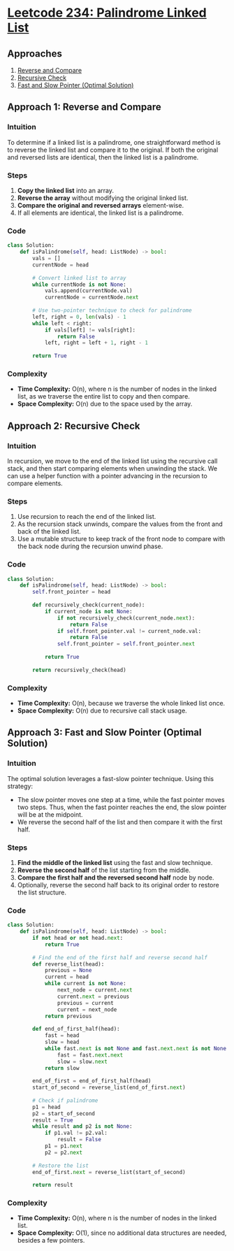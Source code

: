 # [Leetcode 234: Palindrome Linked List](https://leetcode.com/problems/palindrome-linked-list/)

## Approaches
1. [Reverse and Compare](#approach-1-reverse-and-compare)
2. [Recursive Check](#approach-2-recursive-check)
3. [Fast and Slow Pointer (Optimal Solution)](#approach-3-fast-and-slow-pointer-optimal-solution)

## Approach 1: Reverse and Compare

### Intuition
To determine if a linked list is a palindrome, one straightforward method is to reverse the linked list and compare it to the original. If both the original and reversed lists are identical, then the linked list is a palindrome.

### Steps
1. **Copy the linked list** into an array.
2. **Reverse the array** without modifying the original linked list.
3. **Compare the original and reversed arrays** element-wise.
4. If all elements are identical, the linked list is a palindrome.

### Code
```python
class Solution:
    def isPalindrome(self, head: ListNode) -> bool:
        vals = []
        currentNode = head
        
        # Convert linked list to array
        while currentNode is not None:
            vals.append(currentNode.val)
            currentNode = currentNode.next
        
        # Use two-pointer technique to check for palindrome
        left, right = 0, len(vals) - 1
        while left < right:
            if vals[left] != vals[right]:
                return False
            left, right = left + 1, right - 1
        
        return True
```

### Complexity
- **Time Complexity:** O(n), where n is the number of nodes in the linked list, as we traverse the entire list to copy and then compare.
- **Space Complexity:** O(n) due to the space used by the array.

## Approach 2: Recursive Check

### Intuition
In recursion, we move to the end of the linked list using the recursive call stack, and then start comparing elements when unwinding the stack. We can use a helper function with a pointer advancing in the recursion to compare elements.

### Steps
1. Use recursion to reach the end of the linked list.
2. As the recursion stack unwinds, compare the values from the front and back of the linked list.
3. Use a mutable structure to keep track of the front node to compare with the back node during the recursion unwind phase.

### Code
```python
class Solution:
    def isPalindrome(self, head: ListNode) -> bool:
        self.front_pointer = head
        
        def recursively_check(current_node):
            if current_node is not None:
                if not recursively_check(current_node.next):
                    return False
                if self.front_pointer.val != current_node.val:
                    return False
                self.front_pointer = self.front_pointer.next
            
            return True
        
        return recursively_check(head)
```

### Complexity
- **Time Complexity:** O(n), because we traverse the whole linked list once.
- **Space Complexity:** O(n) due to recursive call stack usage.

## Approach 3: Fast and Slow Pointer (Optimal Solution)

### Intuition
The optimal solution leverages a fast-slow pointer technique. Using this strategy:
- The slow pointer moves one step at a time, while the fast pointer moves two steps. Thus, when the fast pointer reaches the end, the slow pointer will be at the midpoint.
- We reverse the second half of the list and then compare it with the first half.

### Steps
1. **Find the middle of the linked list** using the fast and slow technique.
2. **Reverse the second half** of the list starting from the middle.
3. **Compare the first half and the reversed second half** node by node.
4. Optionally, reverse the second half back to its original order to restore the list structure.

### Code
```python
class Solution:
    def isPalindrome(self, head: ListNode) -> bool:
        if not head or not head.next:
            return True
        
        # Find the end of the first half and reverse second half
        def reverse_list(head):
            previous = None
            current = head
            while current is not None:
                next_node = current.next
                current.next = previous
                previous = current
                current = next_node
            return previous
        
        def end_of_first_half(head):
            fast = head
            slow = head
            while fast.next is not None and fast.next.next is not None:
                fast = fast.next.next
                slow = slow.next
            return slow
        
        end_of_first = end_of_first_half(head)
        start_of_second = reverse_list(end_of_first.next)
        
        # Check if palindrome
        p1 = head
        p2 = start_of_second
        result = True
        while result and p2 is not None:
            if p1.val != p2.val:
                result = False
            p1 = p1.next
            p2 = p2.next
        
        # Restore the list
        end_of_first.next = reverse_list(start_of_second)
        
        return result
```

### Complexity
- **Time Complexity:** O(n), where n is the number of nodes in the linked list.
- **Space Complexity:** O(1), since no additional data structures are needed, besides a few pointers.

